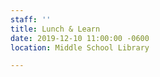 ```yaml
---
staff: ''
title: Lunch & Learn
date: 2019-12-10 11:00:00 -0600
location: Middle School Library

---
```

